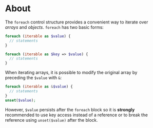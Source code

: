 # About

The `foreach` control structure provides a convenient way to iterate over _arrays_ and _objects_. `foreach` has two basic forms:

```php
foreach (iterable as $value) {
  // statements
}

foreach (iterable as $key => $value) {
  // statements
}
```

When iterating arrays, it is possible to modify the original array by preceding the `$value` with `&`:

```php
foreach (iterable as &$value) {
  // statements
}
unset($value);
```

However, `$value` persists after the `foreach` block so it is **strongly** recommended to use key access instead of a reference or to break the reference using `unset($value)` after the block.
